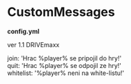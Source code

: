 CustomMessages
==============

<b>config.yml</b>

ver 1.1
DRIVEmaxx

join: 'Hrac %player% se pripojil do hry!'<br />
quit: 'Hrac %player% se odpojil ze hry!'<br />
whitelist: '%player% neni na white-listu!'<br />